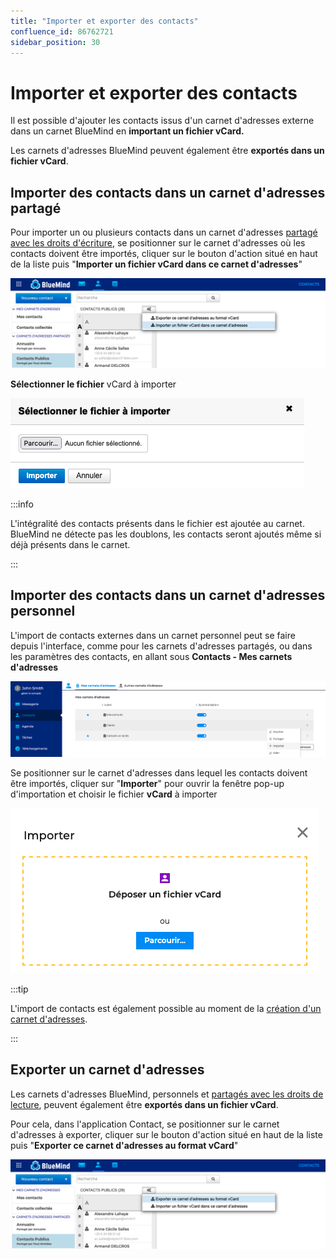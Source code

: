 ```yaml
---
title: "Importer et exporter des contacts"
confluence_id: 86762721
sidebar_position: 30
---
```

# Importer et exporter des contacts


Il est possible d'ajouter les contacts issus d'un carnet d'adresses externe dans un carnet BlueMind en **important un fichier vCard.**

Les carnets d'adresses BlueMind peuvent également être **exportés dans un fichier vCard**.

## Importer des contacts dans un carnet d'adresses partagé

Pour importer un ou plusieurs contacts dans un carnet d'adresses [partagé avec les droits d'écriture](/Guide_de_l_utilisateur/Les_contacts/Partager_un_carnet_d_adresses/), se positionner sur le carnet d'adresses où les contacts doivent être importés, cliquer sur le bouton d'action situé en haut de la liste puis "**Importer un fichier vCard dans ce carnet d'adresses**"

![](../../attachments/86762721/86764646.png)


**Sélectionner le fichier** vCard à importer

![](../../attachments/86762721/86764645.png)


:::info

L'intégralité des contacts présents dans le fichier est ajoutée au carnet. BlueMind ne détecte pas les doublons, les contacts seront ajoutés même si déjà présents dans le carnet.

:::

## Importer des contacts dans un carnet d'adresses personnel

L'import de contacts externes dans un carnet personnel peut se faire depuis l'interface, comme pour les carnets d'adresses partagés, ou dans les paramètres des contacts, en allant sous **Contacts - Mes carnets d'adresses**

![](../../attachments/86762721/86764644.png)


Se positionner sur le carnet d'adresses dans lequel les contacts doivent être importés, cliquer sur "**Importer**" pour ouvrir la fenêtre pop-up d'importation et choisir le fichier **vCard** à importer

![](../../attachments/86762721/86764643.png)


:::tip

L'import de contacts est également possible au moment de la [création d'un carnet d'adresses](/Guide_de_l_utilisateur/Les_contacts/Créer_et_éditer_un_carnet_d_adresses_personnel/).

:::

## Exporter un carnet d'adresses

Les carnets d'adresses BlueMind, personnels et [partagés avec les droits de lecture](/Guide_de_l_utilisateur/Les_contacts/Partager_un_carnet_d_adresses/), peuvent également être **exportés dans un fichier vCard**.

Pour cela, dans l'application Contact, se positionner sur le carnet d'adresses à exporter, cliquer sur le bouton d'action situé en haut de la liste puis "**Exporter ce carnet d'adresses au format vCard**"

![](../../attachments/86762721/86764642.png)


